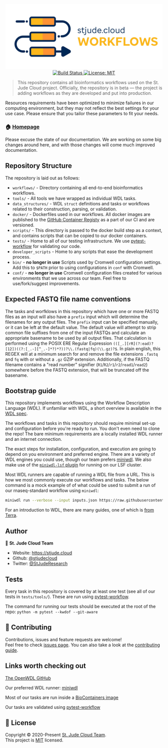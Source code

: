 <p align="center">
  <a href="https://github.com/stjudecloud/workflows"><img src="./assets/workflows-banner-flowchart.jpg" width="800" title="St. Jude Cloud Workflows"></a>
  <br />
  <a href="https://actions-badge.atrox.dev/stjudecloud/workflows/goto?ref=main">
    <img alt="Build Status" src="https://img.shields.io/endpoint.svg?url=https%3A%2F%2Factions-badge.atrox.dev%2Fstjudecloud%2Fworkflows%2Fbadge%3Fref%3Dmain&style=flat" />
  </a>
  <a href="https://github.com/stjudecloud/workflows/blob/master/LICENSE.md" target="_blank">
    <img alt="License: MIT" src="https://img.shields.io/badge/License-MIT-yellow.svg" />
  </a>
</p>

> This repository contains all bioinformatics workflows used on the St. Jude Cloud project. Officially, the repository is in beta — the project is adding workflows as they are developed and put into production.

Resources requirements have been optimized to minimize failures in our computing environment, but they may not reflect the best settings for your use case. Please ensure that you tailor these parameters to fit your needs.

### 🏠 [Homepage](https://stjude.cloud)

Please excuse the state of our documentation. We are working on some big changes around here, and with those changes will come much improved documentation.

## Repository Structure

The repository is laid out as follows:

* `workflows/` - Directory containing all end-to-end bioinformatics workflows.
* `tools/` - All tools we have wrapped as individual WDL tasks.
* `data_structures/` - WDL `struct` definitions and tasks or workflows related to their construction, parsing, or validation.
* `docker/` - Dockerfiles used in our workflows. All docker images are published to the [GitHub Container Registy](https://github.com/orgs/stjudecloud/packages?repo_name=workflows) as a part of our CI and are versioned.
* `scripts/` - This directory is passed to the docker build step as a context, and contains scripts that can be copied to our docker containers.
* `tests/` - Home to all of our testing infrastructure. We use [pytest-workflow](https://pytest-workflow.readthedocs.io/en/stable/) for validating our code.
* `developer_scripts` - Home to any scripts that ease the development process.
* `bin/` - **no longer in use** Scripts used by Cromwell configuration settings. Add this to `$PATH` prior to using configurations in `conf` with Cromwell.
* `conf/` - **no longer in use** Cromwell configuration files created for various environments that we use across our team. Feel free to use/fork/suggest improvements.

## Expected FASTQ file name conventions

The tasks and worfklows in this repository which have one or more FASTQ files as an input will also have a `prefix` input which will determine the filenames for any output files. The `prefix` input can be specified manually, or it can be left at the default value. The default value will attempt to strip common file suffixes from one of the input FASTQs and calculate an appropriate basename to be used by all output files. That calculation is performed using the POSIX ERE Regular Expression `(([_.][rR](?:ead)?[12])((?:[_.-][^_.-]*?)*?))?\\.(fastq|fq)(\\.gz)?$`. In plain english, this REGEX will at a minimum search for and remove the file extensions `.fastq` and `fq` with or without a `.gz` GZIP extension. Additionally, if the FASTQ filename contains a "read number" signifier (`R1`/`R2`/`r1`/`r2`/`read1`/`read2`) somewhere before the FASTQ extension, that will be truncated off the basename.

## Bootstrap guide

This repository implements workflows using the Workflow Description Language (WDL). If unfamiliar with WDL, a short overview is available in the [WDL spec](https://github.com/openwdl/wdl/blob/main/versions/1.1/SPEC.md#introduction).

The workflows and tasks in this repository should require minimal set-up and configuration before you're ready to run. You don't even need to clone the repo! The bare minimum requirements are a locally installed WDL runner and an internet connection.

The exact steps for installation, configuration, and execution are going to depend on you environment and preferred engine. There are a variety of WDL engines you could use, though our team prefers [miniwdl](https://github.com/chanzuckerberg/miniwdl). We also make use of the [`miniwdl-lsf` plugin](https://pypi.org/project/miniwdl-lsf/) for running on our LSF cluster.

Most WDL runners are capable of running a WDL file from a URL. This is how we most commonly execute our workflows and tasks. The below command is a mock example of of what could be used to submit a run of our rnaseq-standard workflow using `miniwdl`:

```bash
miniwdl run --verbose --input inputs.json https://raw.githubusercontent.com/stjudecloud/workflows/rnaseq-standard/v3.0.1/workflows/rnaseq/rnaseq-standard.wdl
```

For an introduction to WDL, there are many guides, one of which is [from Terra](https://support.terra.bio/hc/en-us/articles/360037117492-Overview-Getting-started-with-WDL).

## Author

👤 **St. Jude Cloud Team**

* Website: https://stjude.cloud
* Github: [@stjudecloud](https://github.com/stjudecloud)
* Twitter: [@StJudeResearch](https://twitter.com/StJudeResearch)

## Tests

Every task in this repository is covered by at least one test (see all of our tests in `tests/tools/`). These are run using [pytest-workflow](https://pytest-workflow.readthedocs.io/en/stable/).

The command for running our tests should be executed at the root of the repo: `python -m pytest --kwdof --git-aware`

## 🤝 Contributing

Contributions, issues and feature requests are welcome!<br />Feel free to check [issues page](https://github.com/stjudecloud/workflows/issues). You can also take a look at the [contributing guide](https://github.com/stjudecloud/workflows/blob/master/CONTRIBUTING.md).

## Links worth checking out

[The OpenWDL GitHub](https://github.com/openwdl)

Our preferred WDL runner: [miniwdl](https://github.com/chanzuckerberg/miniwdl)

Most of our tasks are run inside a [BioContainers image](https://github.com/BioContainers/containers)

Our tasks are validated using [pytest-workflow](https://pytest-workflow.readthedocs.io/en/stable/)

## 📝 License

Copyright © 2020-Present [St. Jude Cloud Team](https://github.com/stjudecloud).<br />
This project is [MIT](https://github.com/stjudecloud/workflows/blob/master/LICENSE.md) licensed.
